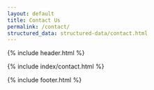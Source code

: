 ```yaml
---
layout: default
title: Contact Us
permalink: /contact/
structured_data: structured-data/contact.html
---
```


{% include header.html %}

<main>
  {% include index/contact.html %}
</main>

{% include footer.html %}
